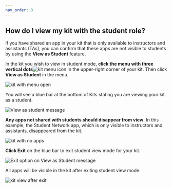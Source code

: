 ```yaml
---
nav_order: 8
---
```


## How do I view my kit with the student role?

If you have shared an app in your kit that is only available to instructors and assistants (TAs), you can confirm that these apps are not visible to students by using the **View as Student** feature.

In the kit you wish to view in student mode, **click the menu with three vertical dots**![kit menu icon](images/image_38.png) in the upper-right corner of your kit.  Then click **View as Student** in the menu.

![kit with menu open](images/image_39.png)

You will see a blue bar at the bottom of Kits stating you are viewing your kit as a student.

![View as student message](images/image_40.png)

**Any apps not shared with students should disappear from view**.  In this example, the Student Network app, which is only visible to instructors and assistants, disappeared from the kit.

![kit with no apps](images/image_41.png)

**Click Exit** on the blue bar to exit student view mode for your kit.

![Exit option on View as Student message](images/image_42.png)

All apps will be visible in the kit after exiting student view mode.

![kit view after exit](images/image_43.png)
